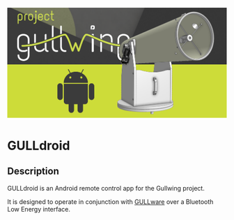 ![Banner](https://github.com/project-gullwing/gulldroid/blob/master/files/banner.png)

# GULLdroid

## Description
GULLdroid is an Android remote control app for the Gullwing project.

It is designed to operate in conjunction with [GULLware](https://github.com/project-gullwing/gullware) over a Bluetooth Low Energy interface.


